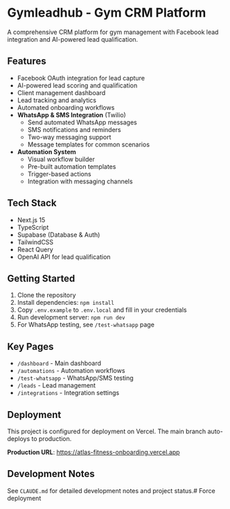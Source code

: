 # Gymleadhub - Gym CRM Platform

A comprehensive CRM platform for gym management with Facebook lead integration and AI-powered lead qualification.

## Features

- Facebook OAuth integration for lead capture
- AI-powered lead scoring and qualification
- Client management dashboard
- Lead tracking and analytics
- Automated onboarding workflows
- **WhatsApp & SMS Integration** (Twilio)
  - Send automated WhatsApp messages
  - SMS notifications and reminders
  - Two-way messaging support
  - Message templates for common scenarios
- **Automation System**
  - Visual workflow builder
  - Pre-built automation templates
  - Trigger-based actions
  - Integration with messaging channels

## Tech Stack

- Next.js 15
- TypeScript
- Supabase (Database & Auth)
- TailwindCSS
- React Query
- OpenAI API for lead qualification

## Getting Started

1. Clone the repository
2. Install dependencies: `npm install`
3. Copy `.env.example` to `.env.local` and fill in your credentials
4. Run development server: `npm run dev`
5. For WhatsApp testing, see `/test-whatsapp` page

## Key Pages

- `/dashboard` - Main dashboard
- `/automations` - Automation workflows
- `/test-whatsapp` - WhatsApp/SMS testing
- `/leads` - Lead management
- `/integrations` - Integration settings

## Deployment

This project is configured for deployment on Vercel. The main branch auto-deploys to production.

**Production URL**: https://atlas-fitness-onboarding.vercel.app

## Development Notes

See `CLAUDE.md` for detailed development notes and project status.# Force deployment
